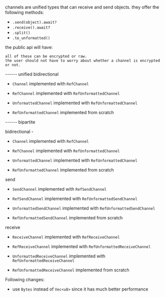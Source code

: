 
channels are unified types that can receive and send objects.
they offer the following methods:
- `.send(object).await?`
- `.receive().await?`
- `.split()`
- `.to_unformatted()`


the public api will have:

    all of these can be encrypted or raw.
    the user should not have to worry about whether a channel is encrypted or not.



------ unified
bidirectional

- `Channel` implemented with `RefChannel`
- `RefChannel` implemented with `RefUnformattedChannel`

- `UnformattedChannel` implemented with `RefUnformattedChannel`
- `RefUnformattedChannel` implemented from scratch

------  bipartite

bidirectional -
- `Channel` implemented with `RefChannel`
- `RefChannel` implemented with `RefUnformattedChannel`

- `UnformattedChannel` implemented with `RefUnformattedChannel`
- `RefUnformattedChannel` implemented from scratch

send

- `SendChannel` implemented with `RefSendChannel`
- `RefSendChannel`  implemented with `RefUnformattedSendChannel`

- `UnformattedSendChannel` implemented with `RefUnformattedSendChannel`
- `RefUnformattedSendChannel` implemented from scratch

receive

- `ReceiveChannel` implemented with `RefReceiveChannel`
- `RefReceiveChannel` implemented with `RefUnformattedReceiveChannel`

- `UnformattedReceiveChannel` implemented with `RefUnformattedReceiveChannel`
- `RefUnformattedReceiveChannel` implemented from scratch



Following changes:
- use `Bytes` instead of `Vec<u8>` since it has much better performance

